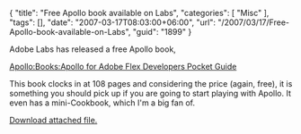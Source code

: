{
	"title": "Free Apollo book available on Labs",
	"categories": [
		"Misc"
	],
	"tags": [],
	"date": "2007-03-17T08:03:00+06:00",
	"url": "/2007/03/17/Free-Apollo-book-available-on-Labs",
	"guid": "1899"
}

Adobe Labs has released a free Apollo book, 

<a href="http://labs.adobe.com/wiki/index.php/Apollo:Books:Apollo_for_Adobe_Flex_Developers_Pocket_Guide"> Apollo:Books:Apollo for Adobe Flex Developers Pocket Guide</a>

This book clocks in at 108 pages and considering the price (again, free), it is something you should pick up if you are going to start playing with Apollo. It even has a mini-Cookbook, which I'm a big fan of.<p><a href='enclosures/D%3A%5Cwebsites%5Cdev%2Ecamdenfamily%2Ecom%5Cenclosures%2F397818531%5Fabfdfd9cd0%5Fm%2Ejpg'>Download attached file.</a></p>